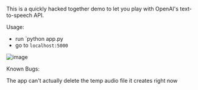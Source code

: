 This is a quickly hacked together demo to let you play with OpenAI's text-to-speech API.

Usage:

- run `python app.py <your OpenAI API key>
- go to `localhost:5000`

![image](https://github.com/JakobBruenker/simple-tts-demo/assets/10101851/bb1152da-9563-4364-9655-25b111d087be)

Known Bugs:

The app can't actually delete the temp audio file it creates right now

